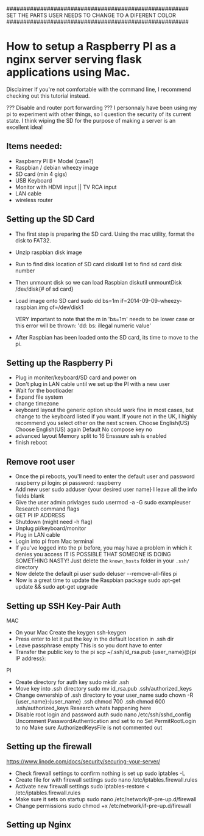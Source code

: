 <!--//

title: How to set up a home server using a Raspberry Pi
date: 2014-10-28
image: placeholder.png
live: false

//-->

######################################################
SET THE PARTS USER NEEDS TO CHANGE TO A DIFERENT COLOR
######################################################


# How to setup a Raspberry PI as a nginx server serving flask applications using Mac.

Disclaimer
If you're not comfortable with the command line, I recommend checking out this tutorial instead.

??? Disable and router port forwarding
??? I personnaly have been using my pi to experiment with other things, so I question the security of its current state. I think wiping the SD for the purpose of making a server is an excellent idea!

## Items needed:

* Raspberry PI B+ Model (case?)
* Raspbian / debian wheezy image
* SD card (min 4 gigs)
* USB Keyboard
* Monitor with HDMI input || TV RCA input
* LAN cable
* wireless router


## Setting up the SD Card

* The first step is preparing the SD card. Using the mac utility, format the disk to FAT32.
* Unzip raspbian disk image
* Run to find disk location of SD card
        diskutil list to find sd card disk number
* Then unmount disk so we can load Raspbian
        diskutil unmountDisk /dev/disk{# of sd card}
* Load image onto SD card
        sudo dd bs=1m if=2014-09-09-wheezy-raspbian.img of=/dev/disk1

    VERY important to note that the m in 'bs=1m' needs to be lower case or this error will be thrown:
        'dd: bs: illegal numeric value'
* After Raspbian has been loaded onto the SD card, its time to move to the pi.


## Setting up the Raspberry Pi

* Plug in moniter/keyboard/SD card and power on
* Don't plug in LAN cable until we set up the PI with a new user
* Wait for the bootloader
* Expand file system
* change timezone
* keyboard layout
    the generic option should work fine in most cases, but change to the keyboard listed if you want.
    If youre not in the UK, I highly recommend you select other on the next screen.
    Choose English(US)
    Choose English(US) again
    Default
    No compose key
    no
* advanced layout
    Memory split to 16
    Ensssure ssh is enabled
* finish reboot


## Remove root user

* Once the pi reboots, you'll need to enter the default user and password
        raspberry pi login: pi
        password: raspberry
* Add new user
        sudo adduser {your desired user name}
    I leave all the info fields blank
* Give the user admin privlages
        sudo usermod -a -G sudo exampleuser
    Research command flags
* GET PI IP ADDRESS
* Shutdown (might need -h flag)
* Unplug pi/keyboard/monitor
* Plug in LAN cable
* Login into pi from Mac terminal
* If you've logged into the pi before, you may have a problem in which it denies you access
        IT IS POSSIBLE THAT SOMEONE IS DOING SOMETHING NASTY!
    Just delete the `known_hosts` folder in your `.ssh/` directory
* Now delete the default pi user
        sudo deluser --remove-all-files pi
* Now is a great time to update the Raspbian package
        sudo apt-get update && sudo apt-get upgrade


## Setting up SSH Key-Pair Auth

MAC
* On your Mac Create the keygen
        ssh-keygen
* Press enter to let it put the key in the default location in .ssh dir
* Leave passphrase empty
    This is so you dont have to enter
* Transfer the public key to the pi
        scp ~/.ssh/id_rsa.pub {user_name}@{pi IP address}:

PI
* Create directory for auth key
        sudo mkdir .ssh
* Move key into .ssh directory
        sudo mv id_rsa.pub .ssh/authorized_keys
* Change ownership of .ssh directory to your user_name
        sudo chown -R {user_name}:{user_name} .ssh
        chmod 700 .ssh
        chmod 600 .ssh/authorized_keys
   Research whats happening here
* Disable root login and password auth
        sudo nano /etc/ssh/sshd_config
   Uncomment PasswordAuthentication and set to no
   Set PermitRootLogin to no
   Make sure AuthorizedKeysFile is not commented out

## Setting up the firewall

https://www.linode.com/docs/security/securing-your-server/
* Check firewall settings to confirm nothing is set up
        sudo iptables -L
* Create file for with firewall settings
        sudo nano /etc/iptables.firewall.rules
* Activate new firewall settings
        sudo iptables-restore < /etc/iptables.firewall.rules
* Make sure it sets on startup
        sudo nano /etc/network/if-pre-up.d/firewall
* Change permissions
        sudo chmod +x /etc/network/if-pre-up.d/firewall


## Setting up Nginx




